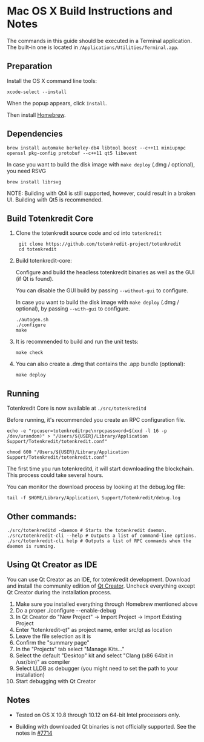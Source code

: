 Mac OS X Build Instructions and Notes
====================================
The commands in this guide should be executed in a Terminal application.
The built-in one is located in `/Applications/Utilities/Terminal.app`.

Preparation
-----------
Install the OS X command line tools:

`xcode-select --install`

When the popup appears, click `Install`.

Then install [Homebrew](http://brew.sh).

Dependencies
----------------------

    brew install automake berkeley-db4 libtool boost --c++11 miniupnpc openssl pkg-config protobuf --c++11 qt5 libevent

In case you want to build the disk image with `make deploy` (.dmg / optional), you need RSVG
 
    brew install librsvg

NOTE: Building with Qt4 is still supported, however, could result in a broken UI. Building with Qt5 is recommended.

Build Totenkredit Core
------------------------

1. Clone the totenkredit source code and cd into `totenkredit`

        git clone https://github.com/totenkredit-project/totenkredit
        cd totenkredit

2.  Build totenkredit-core:

    Configure and build the headless totenkredit binaries as well as the GUI (if Qt is found).

    You can disable the GUI build by passing `--without-gui` to configure.

    In case you want to build the disk image with `make deploy` (.dmg / optional), by passing `--with-gui` to configure.
    
        ./autogen.sh
        ./configure
        make

3.  It is recommended to build and run the unit tests:

        make check

4.  You can also create a .dmg that contains the .app bundle (optional):

        make deploy

Running
-------

Totenkredit Core is now available at `./src/totenkreditd`

Before running, it's recommended you create an RPC configuration file.

    echo -e "rpcuser=totenkreditrpc\nrpcpassword=$(xxd -l 16 -p /dev/urandom)" > "/Users/${USER}/Library/Application Support/Totenkredit/totenkredit.conf"

    chmod 600 "/Users/${USER}/Library/Application Support/Totenkredit/totenkredit.conf"

The first time you run totenkreditd, it will start downloading the blockchain. This process could take several hours.

You can monitor the download process by looking at the debug.log file:

    tail -f $HOME/Library/Application\ Support/Totenkredit/debug.log

Other commands:
-------

    ./src/totenkreditd -daemon # Starts the totenkredit daemon.
    ./src/totenkredit-cli --help # Outputs a list of command-line options.
    ./src/totenkredit-cli help # Outputs a list of RPC commands when the daemon is running.

Using Qt Creator as IDE
------------------------
You can use Qt Creator as an IDE, for totenkredit development.
Download and install the community edition of [Qt Creator](https://www.qt.io/download/).
Uncheck everything except Qt Creator during the installation process.

1. Make sure you installed everything through Homebrew mentioned above
2. Do a proper ./configure --enable-debug
3. In Qt Creator do "New Project" -> Import Project -> Import Existing Project
4. Enter "totenkredit-qt" as project name, enter src/qt as location
5. Leave the file selection as it is
6. Confirm the "summary page"
7. In the "Projects" tab select "Manage Kits..."
8. Select the default "Desktop" kit and select "Clang (x86 64bit in /usr/bin)" as compiler
9. Select LLDB as debugger (you might need to set the path to your installation)
10. Start debugging with Qt Creator

Notes
-----

* Tested on OS X 10.8 through 10.12 on 64-bit Intel processors only.

* Building with downloaded Qt binaries is not officially supported. See the notes in [#7714](https://github.com/bitcoin/bitcoin/issues/7714)
